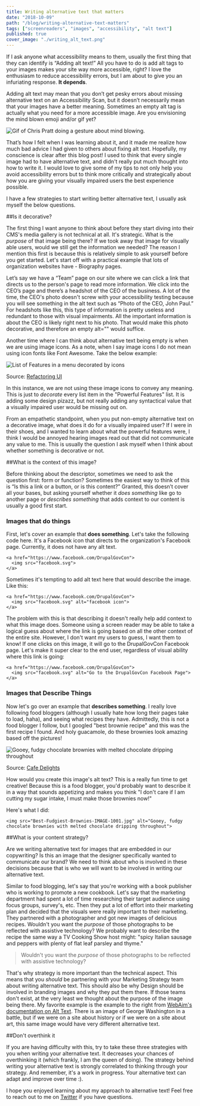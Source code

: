 ```yaml
---
title: Writing alternative text that matters
date: "2018-10-09"
path: "/blog/writing-alternative-text-matters"
tags: ["screenreaders", "images", "accessibility", "alt text"]
published: true
cover_image: "./writing_alt_text.png"
---
```


If I ask anyone what accessibility means to them, usually the first thing that they can identify is “Adding alt text!” All you have to do is add alt tags to your images makes your site way more accessible, right? I love the enthusiasm to reduce accessibility errors, but I am about to give you an infuriating response. **It depends**.

Adding alt text may mean that you don’t get pesky errors about missing alternative text on an Accessibility Scan, but it doesn’t necessarily mean that your images have a better meaning. Sometimes an empty alt tag is actually what you need for a more accessible image. Are you envisioning the mind blown emoji and/or gif yet?

![Gif of Chris Pratt doing a gesture about mind blowing.](https://media.giphy.com/media/l0NhZ0aUSE8fXag12/giphy.gif)

That’s how I felt when I was learning about it, and it made me realize how much bad advice I had given to others about fixing alt text. Hopefully, my conscience is clear after this blog post! I used to think that every single image had to have alternative text, and didn't really put much thought into how to write it. I would love to give some of my tips to not only help you avoid accessibility errors but to think more critically and strategically about how you are giving your visually impaired users the best experience possible.  

I have a few strategies to start writing better alternative text, I usually ask myself the below questions.

##Is it decorative?

The first thing I want anyone to think about before they start diving into their CMS's media gallery is not technical at all. It's strategic. What is the _purpose_ of that image being there? If we took away that image for visually able users, would we still get the information we needed? The reason I mention this first is because this is relatively simple to ask yourself before you get started. Let's start off with a practical example that lots of organization websites have - Biography pages. 


Let’s say we have a “Team” page on our site where we can click a link that directs us to the person's page to read more information. We click into the CEO’s page and there’s a headshot of the CEO of the business. A lot of the time, the CEO's photo doesn't screw with your accessibility testing because you will see something in the alt text such as “Photo of the CEO, John Paul.” For headshots like this, this type of information is pretty useless and redundant to those with visual impairments. All the important information is about the CEO is likely right next to his photo. That would make this photo decorative, and therefore an empty alt="" would suffice.

Another time where I can think about alternative text being empty is when we are using image icons. As a note, when I say image icons I do not mean using icon fonts like Font Awesome. Take the below example:

![List of Features in a menu decorated by icons](./powerful-features-icon-example.png)
<div class="source">Source: <a href="https://medium.com/refactoring-ui/7-practical-tips-for-cheating-at-design-40c736799886">Refactoring UI</a></div>

In this instance, we are not using these image icons to convey any meaning. This is just to _decorate_ every list item in the "Powerful Features" list. It is adding some design pizazz, but not really adding any syntactical value that a visually impaired user would be missing out on.

From an empathetic standpoint, when you put non-empty alternative text on a decorative image, what does it do for a visually impaired user? If I were in their shoes, and I wanted to learn about what the powerful features were, I think I would be annoyed hearing images read out that did not communicate any value to me. This is usually the question I ask myself when I think about whether something is decorative or not. 

##What is the context of this image?

Before thinking about the descriptor, sometimes we need to ask the question first: form or function? Sometimes the easiest way to think of this is “Is this a link or a button, or is this content?” Granted, this doesn’t cover all your bases, but asking yourself whether it _does something_ like go to another page or _describes something_ that adds context to our content is usually a good first start.

### Images that do things

First, let's cover an example that **does something**. Let's take the following code here. It's a Facebook icon that directs to the organization's Facebook page. Currently, it does not have any alt text.
```
<a href="https://www.facebook.com/DrupalGovCon">
  <img src="facebook.svg">
</a>
```

Sometimes it's tempting to add alt text here that would describe the image. Like this:
```
<a href="https://www.facebook.com/DrupalGovCon">
  <img src="facebook.svg" alt="facebook icon">
</a>
```

The problem with this is that describing it doesn't really help add context to what this image does. Someone using a screen reader may be able to take a logical guess about where the link is going based on all the other context of the entire site. However, I don't want my users to guess, I want them to know! If one clicks on this image, it will go to the DrupalGovCon Facebook page. Let's make it super clear to the end user, regardless of visual ability where this link is going:

```
<a href="https://www.facebook.com/DrupalGovCon">
  <img src="facebook.svg" alt="Go to the DrupalGovCon Facebook Page">
</a>
```

### Images that Describe Things

Now let's go over an example that **describes something**. I really love following food bloggers (although I usually hate how long their pages take to load, haha), and seeing what recipes they have. Admittedly, this is not a food blogger I follow, but I googled "best brownie recipe" and this was the first recipe I found. And holy guacamole, do these brownies look amazing based off the pictures!

![Gooey, fudgy chocolate brownies with melted chocolate dripping throughout](./Best-Fudgiest-Brownies-IMAGE-1001.jpg)
<div class="source">Source: <a href="https://cafedelites.com/worlds-best-fudgiest-brownies/">Cafe Delights</a></div>

How would you create this image's alt text? This is a really fun time to get creative! Because this is a food blogger, you'd probably want to describe it in a way that sounds appetizing and makes you think "I don't care if I am cutting my sugar intake, I must make those brownies now!" 

Here's what I did:
```
<img src="Best-Fudgiest-Brownies-IMAGE-1001.jpg" alt="Gooey, fudgy chocolate brownies with melted chocolate dripping throughout">
```


##What is your content strategy?

Are we writing alternative text for images that are embedded in our copywriting? Is this an image that the designer specifically wanted to communicate our brand? We need to think about who is involved in these decisions because that is who we will want to be involved in writing our alternative text. 

Similar to food blogging, let's say that you're working with a book publisher who is working to promote a new cookbook. Let's say that the marketing department had spent a lot of time researching their target audience using focus groups, survey's, etc. Then they put a lot of effort into their marketing plan and decided that the visuals were really important to their marketing. They partnered with a photographer and got new images of delicious recipes. Wouldn't you want the _purpose_ of those photographs to be reflected with assistive technology? We probably want to describe the recipe the same way a TV Cooking Show host might: "spicy Italian sausage and peppers with plenty of flat leaf parsley and thyme."

>Wouldn't you want the _purpose_ of those photographs to be reflected with assistive technology?

That's why strategy is more important than the technical aspect. This means that you _should_ be partnering with your Marketing Strategy team about writing alternative text. This should also be why Design should be involved in branding images and why they put them there. If those teams don't exist, at the very least we thought about the purpose of the image being there. My favorite example is the example to the right from [WebAim's documentation on Alt Text](https://webaim.org/techniques/alttext/#context). There is an image of George Washington in a battle, but if we were on a site about history or if we were on a site about art, this same image would have very different alternative text.

##Don't overthink it

If you are having difficulty with this, try to take these three strategies with you when writing your alternative text. It decreases your chances of overthinking it (which frankly, I am the queen of doing). The strategy behind writing your alternative text is strongly correlated to thinking through your strategy. And remember, it's a work in progress. Your alternative text can adapt and improve over time :).

I hope you enjoyed learning about my approach to alternative text! Feel free to reach out to me on [Twitter](https://twitter.com/littlekope0903) if you have questions.
